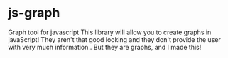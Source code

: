 # js-graph
Graph tool for javascript
This library will allow you to create graphs in javaScript! 
They aren't that good looking and they don't provide the user with very much information.. 
But they are graphs, and I made this!
